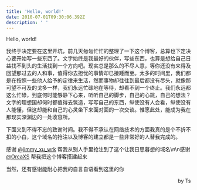 ```yaml
---
title: 'Hello, world!'
date: 2010-07-01T09:30:06.392Z
description: ' '
---
```

Hello, world!

我终于决定要在这里开坑，前几天匆匆忙忙的整理了一下这个博客，总算也下定决心要开始写一些东西了。文字始终是我最好的伙伴，写些东西，也算是想给自己日益找不到头的生活找到一个方向吧。现实总是那么的不尽人意，等你还没有来得及回望那过去的人和事，值得你去担忧的事情却已接踵而至。太多的时间里，我们都是在按照一些他人给予的定律来生活，然而事物却往往到最后都没有尽头，就像那可望不可及的戈多一样，我们永远忙碌地在等待，却看不到一个终止。我们永远都这么忙碌，到底何时能够静下心来，听听自己的脚步，自己的心跳，自己的想法？文字的理想国却何时都值得去筑造，写写自己的东西，纵使没有人会看，纵使没有人能懂，但这却能和自己的心灵坐下来面对面的一次交谈。惟愿此处，能成为我在那现实深渊边的一处收容所。

下面又到不得不忘的致谢时间。我不得不承认在网络技术的方面我真的是个不折不扣的小白，这个域名的抢注以及博客的建立都是一些非常好的人替我完成的。

感谢 <a href="https://twitter.com/jimmy_xu_wrk">@jimmy_xu_wrk</a> 帮我从别人手里抢注到了这个让我日思暮想的域名\n\n感谢 <a href="https://twitter.com/OrcaXS">@OrcaXS</a> 帮我把这个博客搭建起来

当然，还有感谢能耐心把我的自言自语看到这里的你

<p style="text-align: right;">by Ts</p>